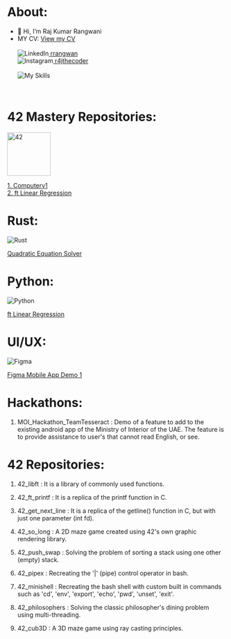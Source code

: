  # About:
 - 👋 Hi, I’m Raj Kumar Rangwani
- MY CV: <a href="https://rrangwan.github.io/CV/" target="_blank">View my CV</a> <br><br>
![LinkedIn](https://skillicons.dev/icons?i=linkedin)<a href="https://www.linkedin.com/in/rrangwan/"> rrangwan </a><br>
![Instagram](https://skillicons.dev/icons?i=instagram)<a href="https://www.instagram.com/r4jthecoder/"> r4jthecoder </a><br><br>
![My Skills](https://skillicons.dev/icons?i=js,html,css,bootstrap,figma,django,postgres,docker,react,debian,git,apple,bash,github,c,cpp,python,rust,unity,vercel,vscode)
<br>

 # 42 Mastery Repositories:
<img src="https://upload.wikimedia.org/wikipedia/commons/8/8d/42_Logo.svg" alt="42" width="100" height="100"/>
 

<a href="https://github.com/rrangwan/42_Mastery_Computerv1">1. Computerv1</a> <br>
<a href="https://github.com/rrangwan/42_MASTERY_ft_linear_regression">2. ft Linear Regression </a>

# Rust:
![Rust](https://skillicons.dev/icons?i=rust)
 
 <a href="https://github.com/rrangwan/42_Mastery_Computerv1"> Quadratic Equation Solver</a>

# Python:
![Python](https://skillicons.dev/icons?i=python)
 
 <a href="https://github.com/rrangwan/42_MASTERY_ft_linear_regression">ft Linear Regression </a>
 

 # UI/UX:
 ![Figma](https://skillicons.dev/icons?i=figma)
 
 <a href="https://github.com/rrangwan/Figma_demo1">Figma Mobile App Demo 1 </a>


 # Hackathons:

1. MOI_Hackathon_TeamTesseract : Demo of a feature to add to the existing android app of the Ministry of Interior of the UAE. The feature is to provide assistance to user's that cannot read English, or see.


 # 42 Repositories:

1. 42_libft : It is a library of commonly used functions.

2. 42_ft_printf : It is a replica of the printf function in C.

3. 42_get_next_line : It is a replica of the getline() function in C, but with just one parameter (int fd).

4. 42_so_long : A 2D maze game created using 42's own graphic rendering library.

5. 42_push_swap : Solving the problem of sorting a stack using one other (empty) stack.

6. 42_pipex : Recreating the '|' (pipe) control operator in bash.

7. 42_minishell : Recreating the bash shell with custom built in commands such as 'cd', 'env', 'export', 'echo', 'pwd', 'unset', 'exit'.

8. 42_philosophers : Solving the classic philosopher's dining problem using multi-threading.

9. 42_cub3D : A 3D maze game using ray casting principles.




<!---
rrangwan/rrangwan is a ✨ special ✨ repository because its `README.md` (this file) appears on your GitHub profile.
You can click the Preview link to take a look at your changes.
--->
